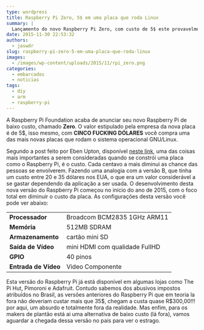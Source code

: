 ```yaml
---
type: wordpress
title: Raspberry Pi Zero, 5$ em uma placa que roda Linux
summary: |
  Lançamento do novo Raspberry Pi Zero, com custo de 5$ este provavelmente é a placa com menor custo que roda Linux
date: 2015-11-30 22:53:32
authors:
  - jaswdr
slug: raspberry-pi-zero-5-em-uma-placa-que-roda-linux
images:
  - /images/wp-content/uploads/2015/11/rpi_zero.png
categories:
  - embarcados
  - noticias
tags:
  - diy
  - arm
  - raspberry-pi
---
```


A Raspberry Pi Foundation acaba de anunciar seu novo Raspberry Pi de baixo custo, chamado <strong>Zero</strong>. O valor estipulado pela empresa da nova placa é de 5$, isso mesmo, com <strong>CINCO FUCKING DÓLARES</strong> você compra uma das mais novas placas que rodam o sistema operacional GNU/Linux.<!--more-->


Segundo a post feito por Eben Upton, disponível <a href="https://www.raspberrypi.org/blog/raspberry-pi-zero/" target="_blank">neste link</a>, uma das coisas mais importantes a serem consideradas quando se constrói uma placa como o Raspberry Pi, é o custo. Cada centavo a mais diminui as chance das pessoas se envolverem. Fazendo uma analogia com a versão B, que tinha um custo entre 20 e 35 dólares nos EUA, o que era um valor considerável a se gastar dependendo da aplicação a ser usada.
O desenvolvimento desta nova versão do Raspberry Pi começou no inicio do ano de 2015, com o foco total em diminuir o custo da placa. As configurações desta versão você pode ver abaixo:
<table>
<tbody>
<tr>
<td><strong>Processador</strong></td>
<td>Broadcom BCM2835 1GHz ARM11</td>
</tr>
<tr>
<td><strong>Memória</strong></td>
<td>512MB SDRAM</td>
</tr>
<tr>
<td><strong>Armazenamento</strong></td>
<td>cartão mini SD</td>
</tr>
<tr>
<td><strong>Saída de Vídeo</strong></td>
<td>mini HDMI com qualidade FullHD</td>
</tr>
<tr>
<td><strong>GPIO</strong></td>
<td>40 pinos</td>
</tr>
<tr>
<td><strong>Entrada de Vídeo</strong></td>
<td>Video Componente</td>
</tr>
</tbody>
</table>
Esta versão do Raspberry Pi já está disponível em algumas lojas como The Pi Hut, Pimoroni e Adafruit. Contudo sabemos dos abusivos impostos atribuídos no Brasil, as versões anteriores do Raspberry Pi que em teoria la fora não deveriam custar mais que 35$, chegam a custa quase R$300,00!!! por aqui, um absurdo e totalmente fora da realidade.
Mas enfim, para os makers de plantão está ai uma alternativa de baixo custo (lá fora), vamos aguardar a chegada dessa versão no pais para ver o estrago.
<div id="_booktextmark_tab_id_" style="visibility: hidden;" title="1448798315119"></div>
